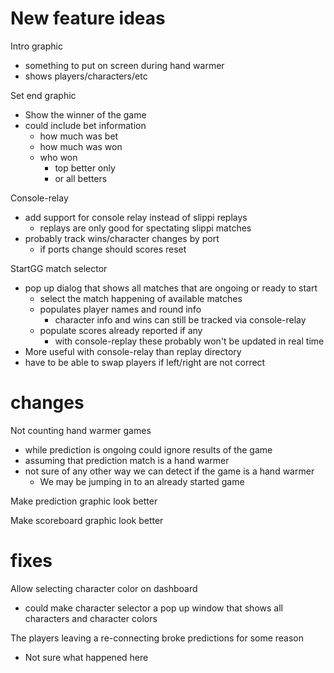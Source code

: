 # New feature ideas

Intro graphic
- something to put on screen during hand warmer
- shows players/characters/etc

Set end graphic
- Show the winner of the game
- could include bet information
  - how much was bet
  - how much was won
  - who won
    - top better only
    - or all betters

Console-relay
- add support for console relay instead of slippi replays
  - replays are only good for spectating slippi matches
- probably track wins/character changes by port
  - if ports change should scores reset

StartGG match selector
- pop up dialog that shows all matches that are ongoing or ready to start
  - select the match happening of available matches
  - populates player names and round info
    - character info and wins can still be tracked via console-relay
  - populate scores already reported if any
    - with console-replay these probably won't be updated in real time
- More useful with console-relay than replay directory
- have to be able to swap players if left/right are not correct

# changes

Not counting hand warmer games
- while prediction is ongoing could ignore results of the game
- assuming that prediction match is a hand warmer
- not sure of any other way we can detect if the game is a hand warmer
  - We may be jumping in to an already started game

Make prediction graphic look better

Make scoreboard graphic look better

# fixes

Allow selecting character color on dashboard
- could make character selector a pop up window that shows all characters and character colors

The players leaving a re-connecting broke predictions for some reason
- Not sure what happened here
